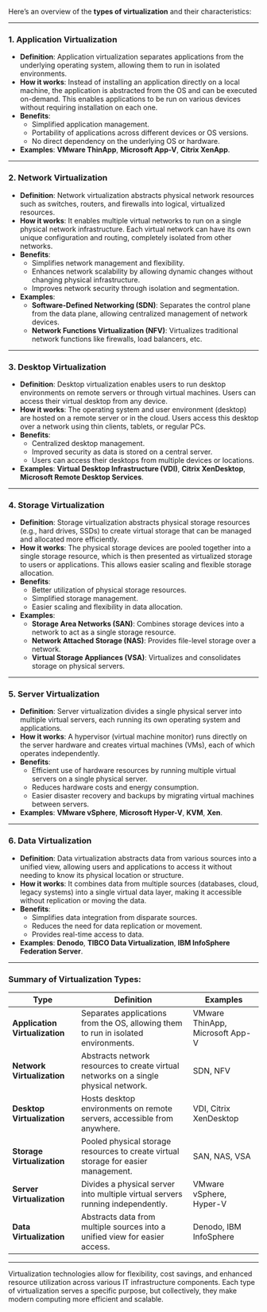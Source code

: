 Here’s an overview of the **types of virtualization** and their characteristics:

---

### 1. **Application Virtualization**

- **Definition**: Application virtualization separates applications from the underlying operating system, allowing them to run in isolated environments.
- **How it works**: Instead of installing an application directly on a local machine, the application is abstracted from the OS and can be executed on-demand. This enables applications to be run on various devices without requiring installation on each one.
- **Benefits**:
  - Simplified application management.
  - Portability of applications across different devices or OS versions.
  - No direct dependency on the underlying OS or hardware.
- **Examples**: **VMware ThinApp**, **Microsoft App-V**, **Citrix XenApp**.

---

### 2. **Network Virtualization**

- **Definition**: Network virtualization abstracts physical network resources such as switches, routers, and firewalls into logical, virtualized resources.
- **How it works**: It enables multiple virtual networks to run on a single physical network infrastructure. Each virtual network can have its own unique configuration and routing, completely isolated from other networks.
- **Benefits**:
  - Simplifies network management and flexibility.
  - Enhances network scalability by allowing dynamic changes without changing physical infrastructure.
  - Improves network security through isolation and segmentation.
- **Examples**:
  - **Software-Defined Networking (SDN)**: Separates the control plane from the data plane, allowing centralized management of network devices.
  - **Network Functions Virtualization (NFV)**: Virtualizes traditional network functions like firewalls, load balancers, etc.

---

### 3. **Desktop Virtualization**

- **Definition**: Desktop virtualization enables users to run desktop environments on remote servers or through virtual machines. Users can access their virtual desktop from any device.
- **How it works**: The operating system and user environment (desktop) are hosted on a remote server or in the cloud. Users access this desktop over a network using thin clients, tablets, or regular PCs.
- **Benefits**:
  - Centralized desktop management.
  - Improved security as data is stored on a central server.
  - Users can access their desktops from multiple devices or locations.
- **Examples**: **Virtual Desktop Infrastructure (VDI)**, **Citrix XenDesktop**, **Microsoft Remote Desktop Services**.

---

### 4. **Storage Virtualization**

- **Definition**: Storage virtualization abstracts physical storage resources (e.g., hard drives, SSDs) to create virtual storage that can be managed and allocated more efficiently.
- **How it works**: The physical storage devices are pooled together into a single storage resource, which is then presented as virtualized storage to users or applications. This allows easier scaling and flexible storage allocation.
- **Benefits**:
  - Better utilization of physical storage resources.
  - Simplified storage management.
  - Easier scaling and flexibility in data allocation.
- **Examples**:
  - **Storage Area Networks (SAN)**: Combines storage devices into a network to act as a single storage resource.
  - **Network Attached Storage (NAS)**: Provides file-level storage over a network.
  - **Virtual Storage Appliances (VSA)**: Virtualizes and consolidates storage on physical servers.

---

### 5. **Server Virtualization**

- **Definition**: Server virtualization divides a single physical server into multiple virtual servers, each running its own operating system and applications.
- **How it works**: A hypervisor (virtual machine monitor) runs directly on the server hardware and creates virtual machines (VMs), each of which operates independently.
- **Benefits**:
  - Efficient use of hardware resources by running multiple virtual servers on a single physical server.
  - Reduces hardware costs and energy consumption.
  - Easier disaster recovery and backups by migrating virtual machines between servers.
- **Examples**: **VMware vSphere**, **Microsoft Hyper-V**, **KVM**, **Xen**.

---

### 6. **Data Virtualization**

- **Definition**: Data virtualization abstracts data from various sources into a unified view, allowing users and applications to access it without needing to know its physical location or structure.
- **How it works**: It combines data from multiple sources (databases, cloud, legacy systems) into a single virtual data layer, making it accessible without replication or moving the data.
- **Benefits**:
  - Simplifies data integration from disparate sources.
  - Reduces the need for data replication or movement.
  - Provides real-time access to data.
- **Examples**: **Denodo**, **TIBCO Data Virtualization**, **IBM InfoSphere Federation Server**.

---

### **Summary of Virtualization Types:**

| Type                      | Definition                                                                                                                                   | Examples                        |
|---------------------------|---------------------------------------------------------------------------------------------------------------------------------------------|----------------------------------|
| **Application Virtualization** | Separates applications from the OS, allowing them to run in isolated environments.                                                         | VMware ThinApp, Microsoft App-V |
| **Network Virtualization**     | Abstracts network resources to create virtual networks on a single physical network.                                                       | SDN, NFV                        |
| **Desktop Virtualization**     | Hosts desktop environments on remote servers, accessible from anywhere.                                                                   | VDI, Citrix XenDesktop           |
| **Storage Virtualization**     | Pooled physical storage resources to create virtual storage for easier management.                                                         | SAN, NAS, VSA                   |
| **Server Virtualization**      | Divides a physical server into multiple virtual servers running independently.                                                             | VMware vSphere, Hyper-V          |
| **Data Virtualization**        | Abstracts data from multiple sources into a unified view for easier access.                                                                | Denodo, IBM InfoSphere           |

---

Virtualization technologies allow for flexibility, cost savings, and enhanced resource utilization across various IT infrastructure components. Each type of virtualization serves a specific purpose, but collectively, they make modern computing more efficient and scalable.
